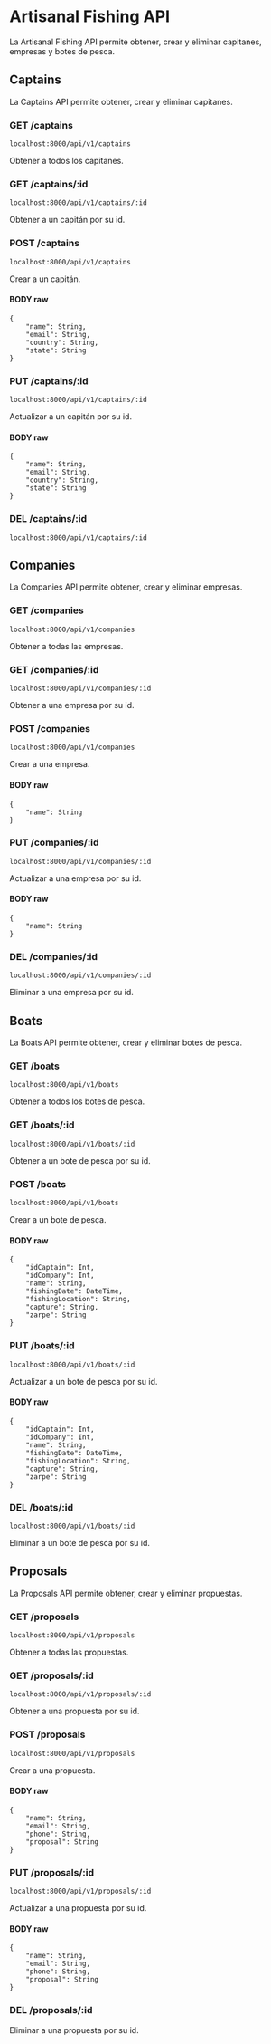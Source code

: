 # Artisanal Fishing API

La Artisanal Fishing API permite obtener, crear y eliminar capitanes, empresas y botes de pesca.

## Captains

La Captains API permite obtener, crear y eliminar capitanes.

### GET /captains

`localhost:8000/api/v1/captains`

Obtener a todos los capitanes.

### GET /captains/:id

`localhost:8000/api/v1/captains/:id`

Obtener a un capitán por su id.

### POST /captains

`localhost:8000/api/v1/captains`

Crear a un capitán.

#### BODY raw

```
{
    "name": String,
    "email": String,
    "country": String,
    "state": String
}
```

### PUT /captains/:id

`localhost:8000/api/v1/captains/:id`

Actualizar a un capitán por su id.

#### BODY raw

```
{
    "name": String,
    "email": String,
    "country": String,
    "state": String
}
```

### DEL /captains/:id

`localhost:8000/api/v1/captains/:id`

## Companies

La Companies API permite obtener, crear y eliminar empresas.

### GET /companies

`localhost:8000/api/v1/companies`

Obtener a todas las empresas.

### GET /companies/:id

`localhost:8000/api/v1/companies/:id`

Obtener a una empresa por su id.

### POST /companies

`localhost:8000/api/v1/companies`

Crear a una empresa.

#### BODY raw

```
{
    "name": String
}
```

### PUT /companies/:id

`localhost:8000/api/v1/companies/:id`

Actualizar a una empresa por su id.

#### BODY raw

```
{
    "name": String
}
```

### DEL /companies/:id

`localhost:8000/api/v1/companies/:id`

Eliminar a una empresa por su id.

## Boats

La Boats API permite obtener, crear y eliminar botes de pesca.

### GET /boats

`localhost:8000/api/v1/boats`

Obtener a todos los botes de pesca.

### GET /boats/:id

`localhost:8000/api/v1/boats/:id`

Obtener a un bote de pesca por su id.

### POST /boats

`localhost:8000/api/v1/boats`

Crear a un bote de pesca.

#### BODY raw

```
{
    "idCaptain": Int,
    "idCompany": Int,
    "name": String,
    "fishingDate": DateTime,
    "fishingLocation": String,
    "capture": String,
    "zarpe": String
}
```

### PUT /boats/:id

`localhost:8000/api/v1/boats/:id`

Actualizar a un bote de pesca por su id.

#### BODY raw

```
{
    "idCaptain": Int,
    "idCompany": Int,
    "name": String,
    "fishingDate": DateTime,
    "fishingLocation": String,
    "capture": String,
    "zarpe": String
}
```

### DEL /boats/:id

`localhost:8000/api/v1/boats/:id`

Eliminar a un bote de pesca por su id.

## Proposals

La Proposals API permite obtener, crear y eliminar propuestas.

### GET /proposals

`localhost:8000/api/v1/proposals`

Obtener a todas las propuestas.

### GET /proposals/:id

`localhost:8000/api/v1/proposals/:id`

Obtener a una propuesta por su id.

### POST /proposals

`localhost:8000/api/v1/proposals`

Crear a una propuesta.

#### BODY raw

```
{
    "name": String,
    "email": String,
    "phone": String,
    "proposal": String
}
```

### PUT /proposals/:id

`localhost:8000/api/v1/proposals/:id`

Actualizar a una propuesta por su id.

#### BODY raw

```
{
    "name": String,
    "email": String,
    "phone": String,
    "proposal": String
}
```

### DEL /proposals/:id

Eliminar a una propuesta por su id.
